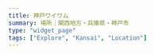 ```yaml
---
title: 神戸ワイワム
summary: 場所｜関西地方・兵庫県・神戸市
type: "widget_page"
tags: ["Explore", "Kansai", "Location"]
---
```

